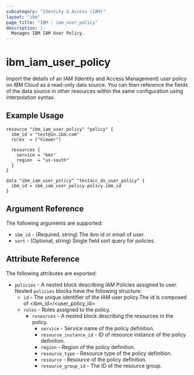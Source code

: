 ```yaml
---
subcategory: "Identity & Access (IAM)"
layout: "ibm"
page_title: "IBM : iam_user_policy"
description: |-
  Manages IBM IAM User Policy.
---
```


# ibm\_iam_user_policy

Import the details of an IAM (Identity and Access Management) user policy on IBM Cloud as a read-only data source. You can then reference the fields of the data source in other resources within the same configuration using interpolation syntax.

## Example Usage

```hcl
resource "ibm_iam_user_policy" "policy" {
  ibm_id = "test@in.ibm.com"
  roles  = ["Viewer"]

  resources {
    service = "kms"
    region  = "us-south"
  }
}

data "ibm_iam_user_policy" "testacc_ds_user_policy" {
  ibm_id = ibm_iam_user_policy.policy.ibm_id
}

```

## Argument Reference

The following arguments are supported:

* `ibm_id` - (Required, string) The ibm id or email of user.
* `sort` - (Optional, string) Single field sort query for policies.

## Attribute Reference

The following attributes are exported:

* `policies` - A nested block describing IAM Policies assigned to user. Nested `policies` blocks have the following structure:
  * `id` - The unique identifier of the IAM user policy.The id is composed of \<ibm_id\>/\<user_policy_id\>
  * `roles` -  Roles assigned to the policy.
	* `resources` -  A nested block describing the resources in the policy.
		* `service` - Service name of the policy definition. 
		* `resource_instance_id` - ID of resource instance of the policy definition.
		* `region` - Region of the policy definition.
		* `resource_type` - Resource type of the policy definition.
		* `resource` - Resource of the policy definition.
		* `resource_group_id` - The ID of the resource group. 


  